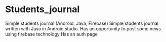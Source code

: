 # Students_journal
Simple students journal (Android, Java, Firebase)
Simple students journal written with Java in Android studio. 
Has an opportunity to post some news using firebase technology
Has an auth page